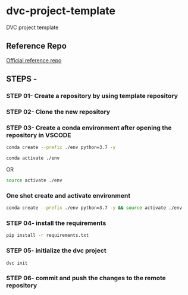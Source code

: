 # dvc-project-template
DVC project template

## Reference Repo
[Official reference repo](https://github.com/abhishekjadhav3470/DVC_NLP)

## STEPS -

### STEP 01- Create a repository by using template repository

### STEP 02- Clone the new repository

### STEP 03- Create a conda environment after opening the repository in VSCODE

```bash
conda create --prefix ./env python=3.7 -y
```

```bash
conda activate ./env
```
OR
```bash
source activate ./env

```
### One shot create and activate environment
```bash
conda create --prefix ./env python=3.7 -y && source activate ./env
```
### STEP 04- install the requirements
```bash
pip install -r requirements.txt
```

### STEP 05- initialize the dvc project
```bash
dvc init
```

### STEP 06- commit and push the changes to the remote repository